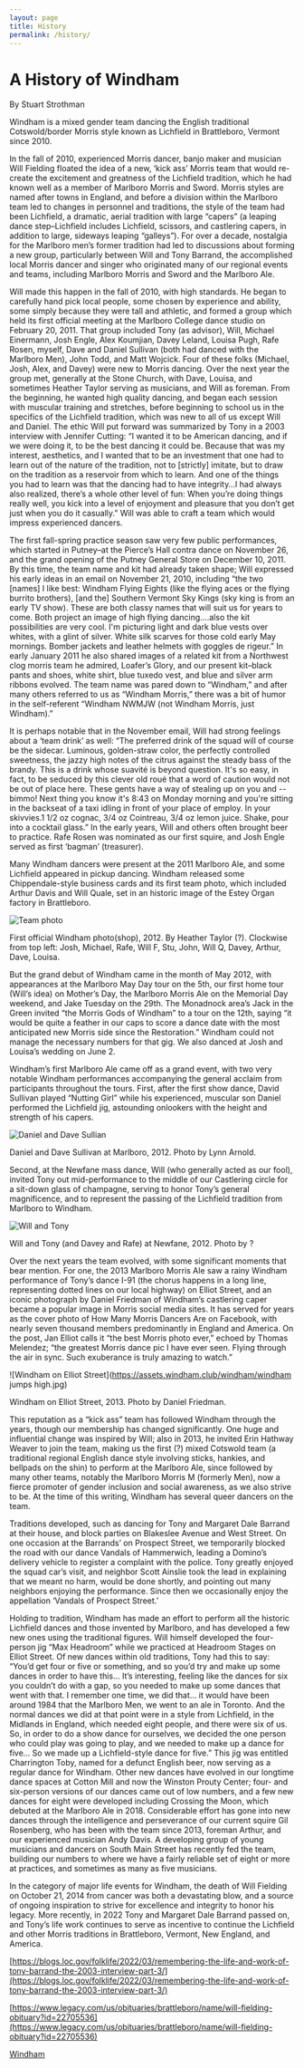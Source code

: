 ```yaml
---
layout: page
title: History
permalink: /history/
---
```


# A History of Windham

By Stuart Strothman

Windham is a mixed gender team dancing the English traditional Cotswold/border
Morris style known as Lichfield in Brattleboro, Vermont since 2010.

In the fall of 2010, experienced Morris dancer, banjo maker and musician Will
Fielding floated the idea of a new, ‘kick ass’ Morris team that would re-create
the excitement and greatness of the Lichfield tradition, which he had known
well as a member of Marlboro Morris and Sword. Morris styles are named after
towns in England, and before a division within the Marlboro team led to changes
in personnel and traditions, the style of the team had been Lichfield, a
dramatic, aerial tradition with large “capers” (a leaping dance step–Lichfield
includes Lichfield, scissors, and castlering capers, in addition to large,
sideways leaping “galleys”). For over a decade, nostalgia for the Marlboro
men’s former tradition had led to discussions about forming a new group,
particularly between Will and Tony Barrand, the accomplished local Morris
dancer and singer who originated many of our regional events and teams,
including Marlboro Morris and Sword and the Marlboro Ale.

Will made this happen in the fall of 2010, with high standards. He began to
carefully hand pick local people, some chosen by experience and ability, some
simply because they were tall and athletic, and formed a group which held its
first official meeting at the Marlboro College dance studio on February 20, 2011.
That group included Tony (as advisor), Will, Michael Einermann, Josh
Engle, Alex Koumjian, Davey Leland, Louisa Pugh, Rafe Rosen, myself, Dave and
Daniel Sullivan (both had danced with the Marlboro Men), John Todd, and Matt
Wojcick. Four of these folks (Michael, Josh, Alex, and Davey) were new to
Morris dancing.   Over the next year the group met, generally at the Stone
Church, with Dave, Louisa, and sometimes Heather Taylor serving as musicians,
and Will as foreman. From the beginning, he wanted high quality dancing, and
began each session with muscular training and stretches, before beginning to
school us in the specifics of the Lichfield tradition, which was new to all of
us except Will and Daniel. The ethic Will put forward was summarized by Tony in
a 2003 interview with Jennifer Cutting: “I wanted it to be American dancing,
and if we were doing it, to be the best dancing it could be. Because that was
my interest, aesthetics, and I wanted that to be an investment that one had to
learn out of the nature of the tradition, not to [strictly] imitate, but to
draw on the tradition as a reservoir from which to learn. And one of the things
you had to learn was that the dancing had to have integrity…I had always also
realized, there’s a whole other level of fun: When you’re doing things really
well, you kick into a level of enjoyment and pleasure that you don’t get just
when you do it casually.” Will was able to craft a team which would impress
experienced dancers.

The first fall-spring practice season saw very few public performances, which
started in Putney–at the Pierce’s Hall contra dance on November 26, and the
grand opening of the Putney General Store on December 10, 2011. By this time,
the team name and kit had already taken shape; Will expressed his early ideas
in an email on November 21, 2010, including “the two [names] I like best:
Windham Flying Eights (like the flying aces or the flying burrito brothers),
[and the] Southern Vermont Sky Kings (sky king is from an early TV show). These
are both classy names that will suit us for years to come. Both project an
image of high flying dancing….also the kit possibilities are very cool. I'm
picturing light and dark blue vests over whites, with a glint of silver.  White
silk scarves for those cold early May mornings. Bomber jackets and leather
helmets with goggles de rigeur.” In early January 2011 he also shared images of
a related kit from a Northwest clog morris team he admired, Loafer’s Glory, and
our present kit–black pants and shoes, white shirt, blue tuxedo vest, and blue
and silver arm ribbons evolved. The team name was pared down to “Windham,” and
after many others referred to us as “Windham Morris,” there was a bit of humor
in the self-referent “Windham NWMJW (not Windham Morris, just Windham).”

It is perhaps notable that in the November email, Will had strong feelings
about a ‘team drink’ as well: “The preferred drink of the squad will of course
be the sidecar. Luminous, golden-straw color, the perfectly controlled
sweetness, the jazzy high notes of the citrus against the steady bass of the
brandy. This is a drink whose suavité is beyond question. It's so easy, in
fact, to be seduced by this clever old roué that a word of caution would not be
out of place here. These gents have a way of stealing up on you and -- bimmo!
Next thing you know it's 8:43 on Monday morning and you're sitting in the
backseat of a taxi idling in front of your place of employ. In your skivvies.1
1/2 oz cognac, 3/4 oz Cointreau, 3/4 oz lemon juice. Shake, pour into a
cocktail glass.” In the early years, Will and others often brought beer to
practice. Rafe Rosen was nominated as our first squire, and Josh Engle served
as first ‘bagman’ (treasurer).

Many Windham dancers were present at the 2011 Marlboro Ale, and some Lichfield
appeared in pickup dancing. Windham released some Chippendale-style business
cards and its first team photo, which included Arthur Davis and Will Quale, set
in an historic image of the Estey Organ factory in Brattleboro.

![Team photo](https://assets.windham.club/team-photos/2012.jpg)

First official Windham photo(shop), 2012. By Heather Taylor (?). Clockwise from
top left: Josh, Michael, Rafe, Will F, Stu, John, Will Q, Davey, Arthur, Dave,
Louisa.

But the grand debut of Windham came in the month of May 2012, with appearances
at the Marlboro May Day tour on the 5th, our first home tour (Will’s idea) on
Mother’s Day, the Marlboro Morris Ale on the Memorial Day weekend, and Jake
Tuesday on the 29th. The Monadnock area’s Jack in the Green invited “the Morris
Gods of Windham” to a tour on the 12th, saying  “it would be quite a feather in
our caps to score a dance date with the most anticipated new Morris side since
the Restoration.” Windham could not manage the necessary numbers for that gig.
We also danced at Josh and Louisa’s wedding on June 2.

Windham’s first Marlboro Ale came off as a grand event, with two very notable
Windham performances accompanying the general acclaim from participants
throughout the tours. First, after the first show dance, David Sullivan played
“Nutting Girl” while his experienced, muscular son Daniel performed the
Lichfield jig, astounding onlookers with the height and strength of his capers.

![Daniel and Dave Sullian](/assets/images/jump.png)

Daniel and Dave Sullivan at Marlboro, 2012. Photo by Lynn Arnold.

Second, at the Newfane mass dance, Will (who generally acted as our fool), invited Tony out mid-performance to the middle of our Castlering circle for a sit-down glass of champagne, serving to honor Tony’s general magnificence, and to represent the passing of the Lichfield tradition from Marlboro to Windham.

![Will and Tony](/assets/images/newfane.png)

Will and Tony (and Davey and Rafe) at Newfane, 2012. Photo by ?

Over the next years the team evolved, with some significant moments that bear
mention. For one, the 2013 Marlboro Morris Ale saw a rainy Windham performance
of Tony’s dance I-91 (the chorus happens in a long line, representing dotted
lines on our local highway) on Elliot Street, and an iconic photograph by
Daniel Friedman of Windham’s castlering caper became a popular image in Morris
social media sites. It has served for years as the cover photo of How Many
Morris Dancers Are on Facebook, with nearly seven thousand members
predominantly in England and America. On the post, Jan Elliot calls it “the
best Morris photo ever,” echoed by Thomas Melendez; “the greatest Morris dance
pic I have ever seen. Flying through the air in sync. Such exuberance is truly
amazing to watch.”

![Windham on Elliot Street](https://assets.windham.club/windham/windham jumps high.jpg)

Windham on Elliot Street, 2013. Photo by Daniel Friedman.

This reputation as a “kick ass” team has followed Windham through the years,
though our membership has changed significantly. One huge and influential
change was inspired by Will; also in 2013, he invited Erin Hathway Weaver to
join the team, making us the first (?) mixed Cotswold team (a traditional
regional English dance style involving sticks, hankies, and bellpads on the
shin) to perform at the Marlboro Ale, since followed by many other teams,
notably the Marlboro Morris M (formerly Men), now a fierce promoter of gender
inclusion and social awareness, as we also strive to be. At the time of this
writing, Windham has several queer dancers on the team.

Traditions developed, such as dancing for Tony and Margaret Dale Barrand at
their house, and block parties on Blakeslee Avenue and West Street. On one
occasion at the Barrands’ on Prospect Street, we temporarily blocked the road
with our dance Vandals of Hammerwich, leading a Domino’s delivery vehicle to
register a complaint with the police. Tony greatly enjoyed the squad car’s
visit, and neighbor Scott Ainslie took the lead in explaining that we meant no
harm, would be done shortly, and pointing out many neighbors enjoying the
performance. Since then we occasionally enjoy the appellation ‘Vandals of
Prospect Street.’

Holding to tradition, Windham has made an effort to perform all the historic
Lichfield dances and those invented by Marlboro, and has developed a few new
ones using the traditional figures. Will himself developed the four-person jig
“Max Headroom” while we practiced at Headroom Stages on Elliot Street. Of new
dances within old traditions, Tony had this to say: “You’d get four or five or
something, and so you’d try and make up some dances in order to have this… It’s
interesting, feeling like the dances for six you couldn’t do with a gap, so you
needed to make up some dances that went with that. I remember one time, we did
that… it would have been around 1984 that the Marlboro Men, we went to an ale
in Toronto. And the normal dances we did at that point were in a style from
Lichfield, in the Midlands in England, which needed eight people, and there
were six of us. So, in order to do a show dance for ourselves, we decided the
one person who could play was going to play, and we needed to make up a dance
for five… So we made up a Lichfield-style dance for five.” This jig was
entitled Charrington Toby, named for a defunct English beer, now serving as a
regular dance for Windham. Other new dances have evolved in our longtime dance
spaces at Cotton Mill and now the Winston Prouty Center; four- and six-person
versions of our dances came out of low numbers, and a few new dances for eight
were developed including Crossing the Moon, which debuted at the Marlboro Ale
in 2018. Considerable effort has gone into new dances through the intelligence
and perseverance of our current squire Gil Rosenberg, who has been with the
team since 2013, foreman Arthur, and our experienced musician Andy Davis. A
developing group of young musicians and dancers on South Main Street has
recently fed the team, building our numbers to where we have a fairly reliable
set of eight or more at practices, and sometimes as many as five musicians.

In the category of major life events for Windham, the death of Will Fielding on
October 21, 2014 from cancer was both a devastating blow, and a source of
ongoing inspiration to strive for excellence and integrity to honor his legacy.
More recently, in 2022 Tony and Margaret Dale Barrand passed on, and Tony’s
life work continues to serve as incentive to continue the Lichfield and other
Morris traditions in Brattleboro, Vermont, New England, and America.

[https://blogs.loc.gov/folklife/2022/03/remembering-the-life-and-work-of-tony-barrand-the-2003-interview-part-3/](https://blogs.loc.gov/folklife/2022/03/remembering-the-life-and-work-of-tony-barrand-the-2003-interview-part-3/)

[https://www.legacy.com/us/obituaries/brattleboro/name/will-fielding-obituary?id=22705536](https://www.legacy.com/us/obituaries/brattleboro/name/will-fielding-obituary?id=22705536)

[Windham](https://docs.google.com/document/d/1Va1nKbAqVom90HB3D7BFIbWGwbgkJrfs/edit?usp=sharing&ouid=114842830821357460511&rtpof=true&sd=true)
